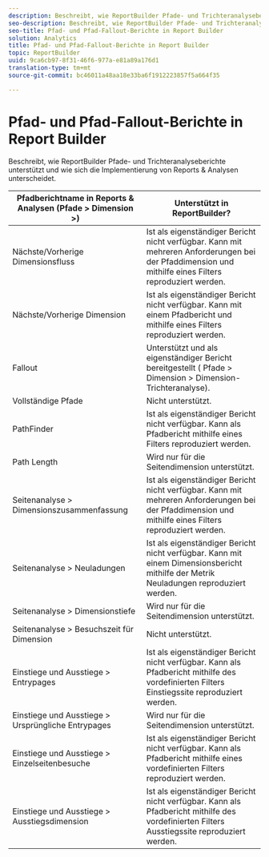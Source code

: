 ```yaml
---
description: Beschreibt, wie ReportBuilder Pfade- und Trichteranalyseberichte unterstützt und wie sich die Implementierung von Reports & Analysen unterscheidet.
seo-description: Beschreibt, wie ReportBuilder Pfade- und Trichteranalyseberichte unterstützt und wie sich die Implementierung von Reports & Analysen unterscheidet.
seo-title: Pfad- und Pfad-Fallout-Berichte in Report Builder
solution: Analytics
title: Pfad- und Pfad-Fallout-Berichte in Report Builder
topic: ReportBuilder
uuid: 9ca6cb97-8f31-46f6-977a-e81a89a176d1
translation-type: tm+mt
source-git-commit: bc46011a48aa18e33ba6f1912223857f5a664f35

---
```



# Pfad- und Pfad-Fallout-Berichte in Report Builder

Beschreibt, wie ReportBuilder Pfade- und Trichteranalyseberichte unterstützt und wie sich die Implementierung von Reports &amp; Analysen unterscheidet.

| Pfadberichtname in Reports &amp; Analysen (Pfade &gt; Dimension &gt;) | Unterstützt in ReportBuilder? |
|--- |--- |
| Nächste/Vorherige  Dimensionsfluss | Ist als eigenständiger Bericht nicht verfügbar. Kann mit mehreren Anforderungen bei der Pfaddimension und mithilfe eines Filters reproduziert werden. |
| Nächste/Vorherige  Dimension | Ist als eigenständiger Bericht nicht verfügbar. Kann mit einem Pfadbericht und mithilfe eines Filters reproduziert werden. |
| Fallout | Unterstützt und als eigenständiger Bericht bereitgestellt ( Pfade &gt; Dimension &gt; Dimension-Trichteranalyse). |
| Vollständige Pfade | Nicht unterstützt. |
| PathFinder | Ist als eigenständiger Bericht nicht verfügbar. Kann als Pfadbericht mithilfe eines Filters reproduziert werden. |
| Path Length | Wird nur für die Seitendimension unterstützt. |
| Seitenanalyse &gt;  Dimensionszusammenfassung | Ist als eigenständiger Bericht nicht verfügbar. Kann mit mehreren Anforderungen bei der Pfaddimension und mithilfe eines Filters reproduziert werden. |
| Seitenanalyse &gt; Neuladungen | Ist als eigenständiger Bericht nicht verfügbar. Kann mit einem Dimensionsbericht mithilfe der Metrik Neuladungen reproduziert werden. |
| Seitenanalyse &gt; Dimensionstiefe | Wird nur für die Seitendimension unterstützt. |
| Seitenanalyse &gt; Besuchszeit für Dimension | Nicht unterstützt. |
| Einstiege und Ausstiege &gt; Entrypages | Ist als eigenständiger Bericht nicht verfügbar. Kann als Pfadbericht mithilfe des vordefinierten Filters Einstiegssite reproduziert werden. |
| Einstiege und Ausstiege &gt; Ursprüngliche Entrypages | Wird nur für die Seitendimension unterstützt. |
| Einstiege und Ausstiege &gt; Einzelseitenbesuche | Ist als eigenständiger Bericht nicht verfügbar. Kann als Pfadbericht mithilfe eines vordefinierten Filters reproduziert werden. |
| Einstiege und Ausstiege &gt; Ausstiegsdimension | Ist als eigenständiger Bericht nicht verfügbar. Kann als Pfadbericht mithilfe des vordefinierten Filters Ausstiegssite reproduziert werden. |
